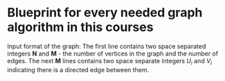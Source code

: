 # Blueprint for every needed graph algorithm in this courses

Input format of the graph:
The first line contains two space separated integers **N** and **M** - the number of vertices in the graph and the number of edges.
The next **M** lines contains two space separate integers $U_{i}$ and $V_{i}$ indicating there is a directed edge between them.